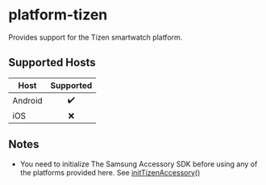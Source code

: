 # platform-tizen

Provides support for the Tizen smartwatch platform.

## Supported Hosts

| Host | Supported |
| --- | :---: |
| Android | ✔️ |
| iOS | ❌ |

## Notes

* You need to initialize The Samsung Accessory SDK before using any of the platforms provided here. See [initTizenAccessory()](https://github.com/boswelja/WatchConnectionLib/blob/main/mobile/platform-tizen/src/androidMain/kotlin/com/boswelja/watchconnection/tizen/Initializers.kt)
